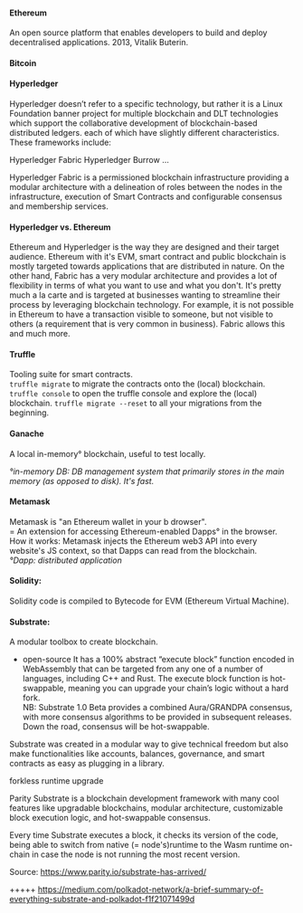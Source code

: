 #### Ethereum

An open source platform that enables developers to build and deploy decentralised applications. 2013, Vitalik Buterin.

#### Bitcoin

#### Hyperledger

Hyperledger doesn’t refer to a specific technology, but rather it is a Linux Foundation banner project for multiple blockchain and DLT technologies which support the collaborative development of blockchain-based distributed ledgers. each of which have slightly different characteristics. These frameworks include:

Hyperledger Fabric
Hyperledger Burrow
...

Hyperledger Fabric is a permissioned blockchain infrastructure providing a modular architecture with a delineation of roles between the nodes in the infrastructure, execution of Smart Contracts and configurable consensus and membership services.

#### Hyperledger vs. Ethereum

Ethereum and Hyperledger is the way they are designed and their target audience. Ethereum with it's EVM, smart contract and public blockchain is mostly targeted towards applications that are distributed in nature. On the other hand, Fabric has a very modular architecture and provides a lot of flexibility in terms of what you want to use and what you don't. It's pretty much a la carte and is targeted at businesses wanting to streamline their process by leveraging blockchain technology. For example, it is not possible in Ethereum to have a transaction visible to someone, but not visible to others (a requirement that is very common in business). Fabric allows this and much more.

#### Truffle

Tooling suite for smart contracts.  
`truffle migrate` to migrate the contracts onto the (local) blockchain.
`truffle console` to open the truffle console and explore the (local) blockchain.
`truffle migrate --reset` to all your migrations from the beginning.

#### Ganache

A local in-memory° blockchain, useful to test locally.

_°in-memory DB: DB management system that primarily stores in the main memory (as opposed to disk). It's fast._

#### Metamask

Metamask is "an Ethereum wallet in your b drowser".  
= An extension for accessing Ethereum-enabled Dapps° in the browser.  
How it works: Metamask injects the Ethereum web3 API into every website's JS context, so that Dapps can read from the blockchain.  
_°Dapp: distributed application_

#### Solidity:

Solidity code is compiled to Bytecode for EVM (Ethereum Virtual Machine).

#### Substrate:

A modular toolbox to create blockchain.

- open-source
  It has a 100% abstract “execute block” function encoded in WebAssembly that can be targeted from any one of a number of languages, including C++ and Rust. The execute block function is hot-swappable, meaning you can upgrade your chain’s logic without a hard fork.  
   NB: Substrate 1.0 Beta provides a combined Aura/GRANDPA consensus, with more consensus algorithms to be provided in subsequent releases. Down the road, consensus will be hot-swappable.

Substrate was created in a modular way to give technical freedom but also make functionalities like accounts, balances, governance, and smart contracts as easy as plugging in a library.

forkless runtime upgrade

Parity Substrate is a blockchain development framework with many cool features like upgradable blockchains, modular architecture, customizable block execution logic, and hot-swappable consensus.

Every time Substrate executes a block, it checks its version of the code, being able to switch from native (= node's)runtime to the Wasm runtime on-chain in case the node is not running the most recent version.

Source: https://www.parity.io/substrate-has-arrived/

+++++ https://medium.com/polkadot-network/a-brief-summary-of-everything-substrate-and-polkadot-f1f21071499d
